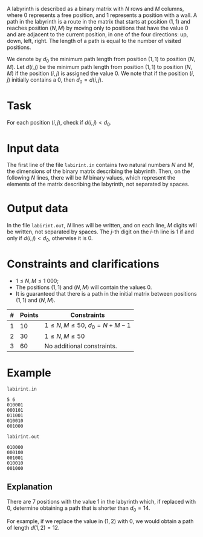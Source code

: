 A labyrinth is described as a binary matrix with $N$ rows and $M$ columns, where $0$ represents a free position, and $1$ represents a position with a wall. A path in the labyrinth is a route in the matrix that starts at position $(1, 1)$ and reaches position $(N, M)$ by moving only to positions that have the value 0 and are adjacent to the current position, in one of the four directions: up, down, left, right. The length of a path is equal to the number of visited positions.

We denote by $d_0$ the minimum path length from position $(1, 1)$ to position $(N, M)$. Let $d(i, j)$ be the minimum path length from position $(1, 1)$ to position $(N, M)$ if the position $(i, j)$ is assigned the value $0$. We note that if the position $(i, j)$ initially contains a $0$, then $d_0 = d(i, j)$.

# Task

For each position $(i, j)$, check if $d(i, j) < d_0$.

# Input data

The first line of the file `labirint.in` contains two natural numbers $N$ and $M$, the dimensions of the binary matrix describing the labyrinth. Then, on the following $N$ lines, there will be $M$ binary values, which represent the elements of the matrix describing the labyrinth, not separated by spaces.

# Output data

In the file `labirint.out`, $N$ lines will be written, and on each line, $M$ digits will be written, not separated by spaces. The $j$-th digit on the $i$-th line is $1$ if and only if $d(i, j) < d_0$, otherwise it is $0$.

# Constraints and clarifications

* $1 \leq N, M \leq 1 \ 000$;
* The positions $(1, 1)$ and $(N, M)$ will contain the values $0$.
* It is guaranteed that there is a path in the initial matrix between positions $(1, 1)$ and $(N, M)$.

| # | Points | Constraints          |
| - | ------- | ------------------- |
| 1 | 10      | $1 \leq N, M \leq 50$, $d_0 = N + M - 1$ |
| 2 | 30      | $1 \leq N, M \leq 50$      |
| 3 | 60      | No additional constraints.      |

# Example

`labirint.in`
```
5 6
010001
000101
011001
010010
001000
```

`labirint.out`
```
010000
000100
001001
010010
001000
```

## Explanation

There are $7$ positions with the value $1$ in the labyrinth which, if replaced with $0$, determine obtaining a path that is shorter than $d_0 = 14$.

For example, if we replace the value in $(1, 2)$ with $0$, we would obtain a path of length $d(1, 2) = 12$.